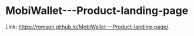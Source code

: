 # MobiWallet---Product-landing-page
Link: https://romson.github.io/MobiWallet---Product-landing-page/.
